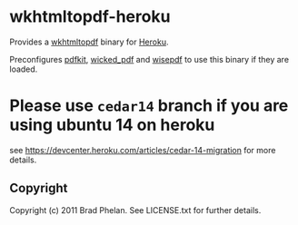 # wkhtmltopdf-heroku

Provides a [wkhtmltopdf](http://code.google.com/p/wkhtmltopdf/) binary for [Heroku](http://www.heroku.com/).

Preconfigures [pdfkit](https://rubygems.org/gems/pdfkit), [wicked_pdf](https://rubygems.org/gems/wicked_pdf) and [wisepdf](http://rubygems.org/gems/wisepdf) to use this binary if they are loaded.

# Please use `cedar14` branch if you are using ubuntu 14 on heroku

see https://devcenter.heroku.com/articles/cedar-14-migration for more details.

## Copyright

Copyright (c) 2011 Brad Phelan. See LICENSE.txt for further details.

